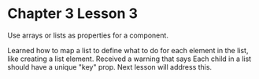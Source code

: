 # Chapter 3 Lesson 3
Use arrays or lists as properties for a component.

Learned how to map a list to define what to do for each element in the list, like creating a list element.
Received a warning that says Each child in a list should have a unique "key" prop. Next lesson will address this.